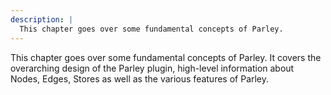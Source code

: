 ```yaml
---
description: |
  This chapter goes over some fundamental concepts of Parley.
---
```


This chapter goes over some fundamental concepts of Parley. It covers the
overarching design of the Parley plugin, high-level information about Nodes,
Edges, Stores as well as the various features of Parley.
